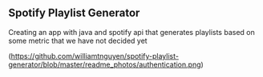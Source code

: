 ## Spotify Playlist Generator
Creating an app with java and spotify api that generates playlists based on some metric that we have not decided yet

(https://github.com/williamtnguyen/spotify-playlist-generator/blob/master/readme_photos/authentication.png)
